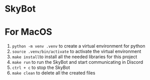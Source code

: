 # SkyBot

# For MacOS

1. `python -m venv .venv` to create a virtual environment for python
2. `source .venv/bin/activate` to activate the virtual environment
3. `make install`to install all the needed libraries for this project
4. `make run` to run the SkyBot and start communicating in Discord
5. `ctrl + c` to stop the SkyBot
6. `make clean` to delete all the created files
